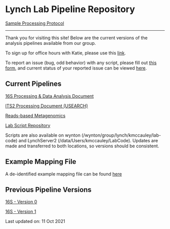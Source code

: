 # Lynch Lab Pipeline Repository

[Sample Processing Protocol](https://lynchlab-ucsf.github.io/LynchLab-Sample-Processing/)

---

Thank you for visiting this site! Below are the current versions of the analysis pipelines available from our group.

To sign up for office hours with Katie, please use this [link](https://airtable.com/shr0zmHhDb1JqmpVt).

To report an issue (bug, odd behavior) with any script, please fill out [this form](https://airtable.com/shrhBdwkZJAQLJ77p), and current status of your reported issue can be viewed [here](https://airtable.com/shr0v2WzajMO9Q2Li).

## Current Pipelines

[16S Processing & Data Analysis Document](https://lynchlab-ucsf.github.io/docs/16s_processing_pipeline_v1.2.html)

[ITS2 Processing Document (USEARCH)](https://lynchlab-ucsf.github.io/docs/ITS2_processing_pipeline_20201119.html)

[Reads-based Metagenomics](https://github.com/lynchlab-ucsf/metagenomics-pipeline)

[Lab Script Repository](https://github.com/lynchlab-ucsf/lab-code)

Scripts are also available on wynton (/wynton/group/lynch/kmccauley/lab-code) and LynchServer2 (/data/Users/kmccauley/LabCode). Updates are made and transferred to both locations, so versions should be consistent.

## Example Mapping File
A de-identified example mapping file can be found [here](https://lynchlab-ucsf.github.io/docs/Nextseq_YYMMDD_mapping.txt)

## Previous Pipeline Versions

[16S - Version 0](https://lynchlab-ucsf.github.io/docs/16s_processing_pipeline_06Nov20.html)

[16S - Version 1](https://lynchlab-ucsf.github.io/docs/16s_processing_pipeline_v1.1.html)

Last updated on: 11 Oct 2021
